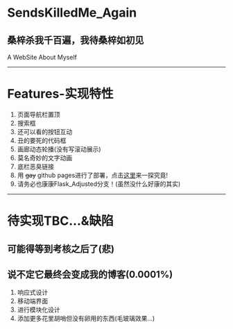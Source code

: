 # SendsKilledMe_Again 
## 桑梓杀我千百遍，我待桑梓如初见
A WebSite About Myself  
***
# Features-实现特性
1. 页面导航栏置顶
2. 搜索框
3. 还可以看的按钮互动
4. 丑的要死的代码框
5. 画廊动态轮播(没有写滚动展示)
6. 莫名奇妙的文字动画
7. 底栏恶臭链接
8. 用 ~~gay~~ github pages进行了部署，点击[这里](https://driftingstarry.github.io/SendsKilledMe_Again/)来一探究竟!
9. 请务必也康康Flask_Adjusted分支！(虽然没什么好康的其实)
***
# 待实现TBC...&缺陷
## 可能得等到考核之后了(悲)
## 说不定它最终会变成我的博客(0.0001%)
1. 响应式设计
2. 移动端界面
3. 进行模块化设计
4. 添加更多花里胡哨但没有卵用的东西(毛玻璃效果...)   